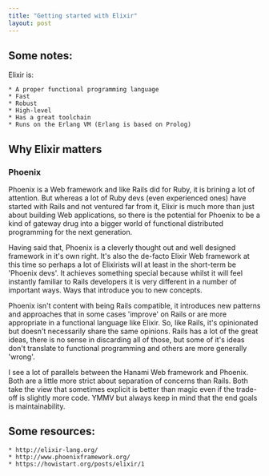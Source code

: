 ```yaml
---
title: "Getting started with Elixir"
layout: post
---
```



## Some notes:

Elixir is:

    * A proper functional programming language
    * Fast
    * Robust
    * High-level
    * Has a great toolchain
    * Runs on the Erlang VM (Erlang is based on Prolog)


## Why Elixir matters




### Phoenix

Phoenix is a Web framework and like Rails did for Ruby, it is brining a
lot of attention. But whereas a lot of Ruby devs (even experienced ones)
have started with Rails and not ventured far from it, Elixir is much more
than just about building Web applications, so there is the potential for
Phoenix to be a kind of gateway drug into a bigger world of functional
distributed programming for the next generation.

Having said that, Phoenix is a cleverly thought out and well designed
framework in it's own right. It's also the de-facto Elixir Web framework
at this time so perhaps a lot of Elixirists will at least in the
short-term be 'Phoenix devs'. It achieves something special because
whilst it will feel instantly familiar to Rails developers it is very
different in a number of important ways. Ways that introduce you to new
concepts.

Phoenix isn't content with being Rails compatible, it introduces new
patterns and approaches that in some cases 'improve' on Rails or are more
appropriate in a functional language like Elixir. So, like Rails, it's
opinionated but doesn't necessarily share the same opinions. Rails has a
lot of the great ideas, there is no sense in discarding all of those,
but some of it's ideas don't translate to functional programming and
others are more generally 'wrong'.

I see a lot of parallels between the Hanami Web framework and Phoenix.
Both are a little more strict about separation of concerns than Rails.
Both take the view that sometimes explicit is better than magic even if
the trade-off is slightly more code. YMMV but always keep in mind that
the end goals is maintainability.


## Some resources:

    * http://elixir-lang.org/
    * http://www.phoenixframework.org/
    * https://howistart.org/posts/elixir/1 
